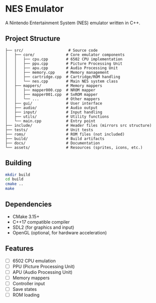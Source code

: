 # NES Emulator

A Nintendo Entertainment System (NES) emulator written in C++.

## Project Structure

```plaintext
├── src/                    # Source code
│   ├── core/              # Core emulator components
│   │   ├── cpu.cpp        # 6502 CPU implementation
│   │   ├── ppu.cpp        # Picture Processing Unit
│   │   ├── apu.cpp        # Audio Processing Unit
│   │   ├── memory.cpp     # Memory management
│   │   ├── cartridge.cpp  # Cartridge/ROM handling
│   │   └── nes.cpp        # Main NES system class
│   ├── mappers/           # Memory mappers
│   │   ├── mapper000.cpp  # NROM mapper
│   │   ├── mapper001.cpp  # SxROM mapper
│   │   └── ...            # Other mappers
│   ├── gui/               # User interface
│   ├── audio/             # Audio output
│   ├── input/             # Input handling
│   ├── utils/             # Utility functions
│   └── main.cpp           # Entry point
├── include/               # Header files (mirrors src structure)
├── tests/                 # Unit tests
├── roms/                  # ROM files (not included)
├── build/                 # Build artifacts
├── docs/                  # Documentation
└── assets/                # Resources (sprites, icons, etc.)
```

## Building

```bash
mkdir build
cd build
cmake ..
make
```

## Dependencies

- CMake 3.15+
- C++17 compatible compiler
- SDL2 (for graphics and input)
- OpenGL (optional, for hardware acceleration)

## Features

- [ ] 6502 CPU emulation
- [ ] PPU (Picture Processing Unit)
- [ ] APU (Audio Processing Unit)
- [ ] Memory mappers
- [ ] Controller input
- [ ] Save states
- [ ] ROM loading
